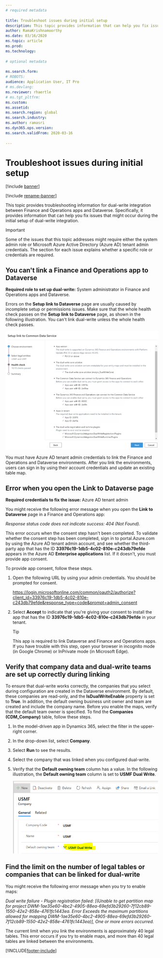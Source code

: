 ```yaml
---
# required metadata

title: Troubleshoot issues during initial setup
description: This topic provides information that can help you fix issues that occur during the initial setup of dual-write integration.
author: RamaKrishnamoorthy 
ms.date: 03/16/2020
ms.topic: article
ms.prod: 
ms.technology: 

# optional metadata

ms.search.form: 
# ROBOTS: 
audience: Application User, IT Pro
# ms.devlang: 
ms.reviewer: rhaertle
# ms.tgt_pltfrm: 
ms.custom: 
ms.assetid: 
ms.search.region: global
ms.search.industry: 
ms.author: ramasri
ms.dyn365.ops.version: 
ms.search.validFrom: 2020-03-16

---
```


# Troubleshoot issues during initial setup

[!include [banner](../../includes/banner.md)]

[!include [rename-banner](~/includes/cc-data-platform-banner.md)]



This topic provides troubleshooting information for dual-write integration between Finance and Operations apps and Dataverse. Specifically, it provides information that can help you fix issues that might occur during the initial setup of dual-write integration.

> [!IMPORTANT]
> Some of the issues that this topic addresses might require either the system admin role or Microsoft Azure Active Directory (Azure AD) tenant admin credentials. The section for each issue explains whether a specific role or credentials are required.

## You can't link a Finance and Operations app to Dataverse

**Required role to set up dual-write:** System administrator in Finance and Operations apps and Dataverse.

Errors on the **Setup link to Dataverse** page are usually caused by incomplete setup or permissions issues. Make sure that the whole health check passes on the **Setup link to Dataverse** page, as shown in the following illustration. You can't link dual-write unless the whole health check passes.

![Successful health check.](media/health_check.png)

You must have Azure AD tenant admin credentials to link the Finance and Operations and Dataverse environments. After you link the environments, users can sign in by using their account credentials and update an existing table map.

## Error when you open the Link to Dataverse page

**Required credentials to fix the issue:** Azure AD tenant admin

You might receive the following error message when you open the **Link to Dataverse** page in a Finance and Operations app:

*Response status code does not indicate success: 404 (Not Found).*

This error occurs when the consent step hasn't been completed. To validate whether the consent step has been completed, sign in to portal.Azure.com by using the Azure AD tenant admin account, and see whether the third-party app that has the ID **33976c19-1db5-4c02-810e-c243db79efde** appears in the Azure AD **Enterprise applications** list. If it doesn't, you must provide app consent.

To provide app consent, follow these steps.

1. Open the following URL by using your admin credentials. You should be prompted for consent.

    <https://login.microsoftonline.com/common/oauth2/authorize?client_id=33976c19-1db5-4c02-810e-c243db79efde&response_type=code&prompt=admin_consent>

2. Select **Accept** to indicate that you're giving your consent to install the app that has the ID **33976c19-1db5-4c02-810e-c243db79efde** in your tenant.

    > [!TIP]
    > This app is required to link Dataverse and Finance and Operations apps. If you have trouble with this step, open your browser in incognito mode (in Google Chrome) or InPrivate mode (in Microsoft Edge).

## Verify that company data and dual-write teams are set up correctly during linking

To ensure that dual-write works correctly, the companies that you select during configuration are created in the Dataverse environment. By default, these companies are read-only, and the **IsDualWriteEnable** property is set to **True**. In addition, the default owning business unit owner and team are created and include the company name. Before you enable the maps, verify that the default team owner is specified. To find the **Companies (CDM\_Company)** table, follow these steps.

1. In the model-driven app in Dynamics 365, select the filter in the upper-right corner.
2. In the drop-down list, select **Company**.
3. Select **Run** to see the results.
4. Select the company that was linked when you configured dual-write.
5. Verify that the **Default owning team** column has a value. In the following illustration, the **Default owning team** column is set to **USMF Dual Write**.

    ![Verifying the default owning team.](media/default_owning_team.png)

## Find the limit on the number of legal tables or companies that can be linked for dual-write

You might receive the following error message when you try to enable maps:

*Dual write failure - Plugin registration failed: \[(Unable to get partition map
for project
DWM-1ae35e60-4bc2-4905-88ea-69efd3b29260-7f12cb89-1550-42e2-858e-4761fc1443ea.
Error Exceeds the maximum partitions allowed for mapping
DWM-1ae35e60-4bc2-4905-88ea-69efd3b29260-7f12cb89-1550-42e2-858e-4761fc1443ea)\],
One or more errors occurred.*

The current limit when you link the environments is approximately 40 legal tables. This error occurs if you try to enable maps, and more than 40 legal tables are linked between the environments.


[!INCLUDE[footer-include](../../../../includes/footer-banner.md)]